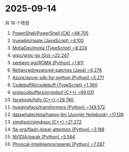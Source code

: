 # 2025-09-14

共 16 个项目

<!-- BEGIN GITHUB -->
<!-- 最后更新时间 2025-09-14 07:07:22 +0800 -->
1. [PowerShell/PowerShell (C#) ⭐48,705](https://github.com/PowerShell/PowerShell)
1. [trueadm/ripple (JavaScript) ⭐4,100](https://github.com/trueadm/ripple)
1. [MotiaDev/motia (TypeScript) ⭐8,224](https://github.com/MotiaDev/motia)
1. [grpc/grpc-go (Go) ⭐22,247](https://github.com/grpc/grpc-go)
1. [sentient-agi/ROMA (Python) ⭐1,811](https://github.com/sentient-agi/ROMA)
1. [ReVanced/revanced-patches (Java) ⭐4,278](https://github.com/ReVanced/revanced-patches)
1. [Azure/azure-sdk-for-python (Python) ⭐5,271](https://github.com/Azure/azure-sdk-for-python)
1. [CodebuffAI/codebuff (TypeScript) ⭐1,360](https://github.com/CodebuffAI/codebuff)
1. [protocolbuffers/protobuf (C++) ⭐69,031](https://github.com/protocolbuffers/protobuf)
1. [facebook/folly (C++) ⭐29,780](https://github.com/facebook/folly)
1. [huggingface/transformers (Python) ⭐149,572](https://github.com/huggingface/transformers)
1. [datawhalechina/happy-llm (Jupyter Notebook) ⭐17,139](https://github.com/datawhalechina/happy-llm)
1. [simdjson/simdjson (C++) ⭐21,272](https://github.com/simdjson/simdjson)
1. [fla-org/flash-linear-attention (Python) ⭐3,188](https://github.com/fla-org/flash-linear-attention)
1. [NVIDIA/garak (Python) ⭐5,564](https://github.com/NVIDIA/garak)
1. [Physical-Intelligence/openpi (Python) ⭐7,287](https://github.com/Physical-Intelligence/openpi)
<!-- END GITHUB -->